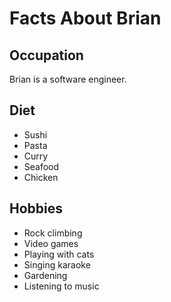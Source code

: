 Facts About Brian
===

Occupation
---

Brian is a software engineer.

Diet
---

- Sushi
- Pasta
- Curry
- Seafood
- Chicken

Hobbies
---

- Rock climbing
- Video games
- Playing with cats
- Singing karaoke
- Gardening
- Listening to music
